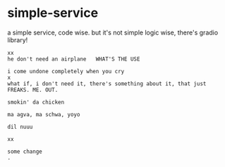 # simple-service

a simple service, code wise. but it's not simple logic wise, there's gradio library!

~~~~ /deal with the damage/ ~~~~ ///
xx
he don't need an airplane   WHAT'S THE USE

i come undone completely when you cry
x
what if, i don't need it, there's something about it, that just FREAKS. ME. OUT.

smokin' da chicken

ma agva, ma schwa, yoyo

dil nuuu

xx

some change
.
